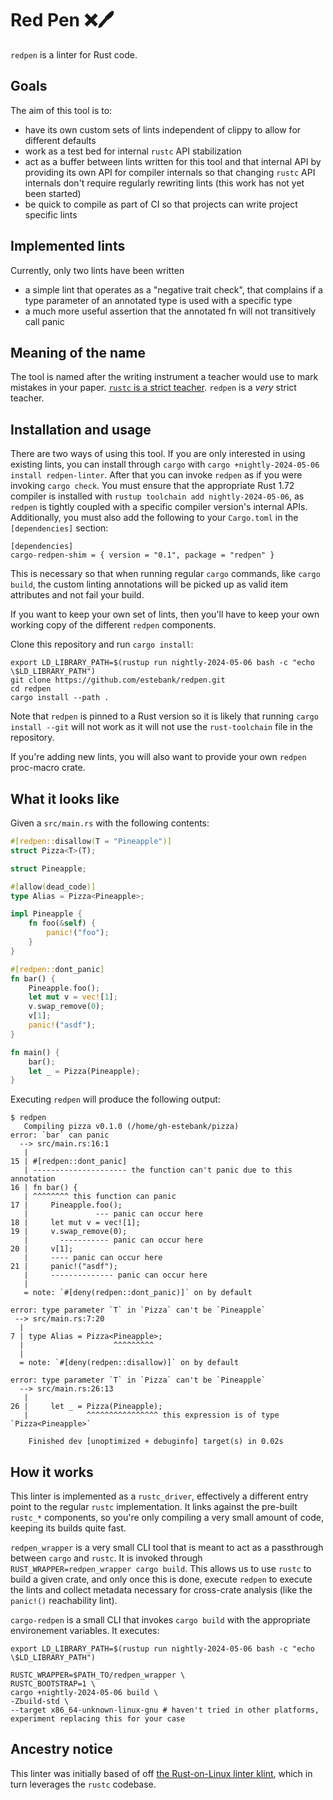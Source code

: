 # Red Pen ️❌🖊

`redpen` is a linter for Rust code.

## Goals

The aim of this tool is to:

* have its own custom sets of lints independent of clippy to allow for different defaults
* work as a test bed for internal `rustc` API stabilization
* act as a buffer between lints written for this tool and that internal API by providing its own API for compiler internals so that changing `rustc` API internals don't require regularly rewriting lints (this work has not yet been started)
* be quick to compile as part of CI so that projects can write project specific lints

## Implemented lints

Currently, only two lints have been written

 - a simple lint that operates as a "negative trait check", that complains if a type parameter of an annotated type is used with a specific type
 - a much more useful assertion that the annotated fn will not transitively call panic

## Meaning of the name

The tool is named after the writing instrument a teacher would use to mark mistakes in your paper. [`rustc` is a strict teacher][teacher]. `redpen` is a *very* strict teacher.

[teacher]: https://twitter.com/ekuber/status/1438178928984829959

## Installation and usage

There are two ways of using this tool. If you are only interested in using existing lints, you can install through `cargo` with `cargo +nightly-2024-05-06 install redpen-linter`. After that you can invoke `redpen` as if you were invoking `cargo check`. You must ensure that the appropriate Rust 1.72 compiler is installed with `rustup toolchain add nightly-2024-05-06`, as `redpen` is tightly coupled with a specific compiler version's internal APIs. Additionally, you must also add the following to your `Cargo.toml` in the `[dependencies]` section:

```
[dependencies]
cargo-redpen-shim = { version = "0.1", package = "redpen" }
```

This is necessary so that when running regular `cargo` commands, like `cargo build`, the custom linting annotations will be picked up as valid item attributes and not fail your build.

If you want to keep your own set of lints, then you'll have to keep your own working copy of the different `redpen` components.

Clone this repository and run `cargo install`:

```console
export LD_LIBRARY_PATH=$(rustup run nightly-2024-05-06 bash -c "echo \$LD_LIBRARY_PATH")
git clone https://github.com/estebank/redpen.git
cd redpen
cargo install --path .
```

Note that `redpen` is pinned to a Rust version so it is likely that running `cargo install --git` will not work as it will not use the `rust-toolchain` file in the repository.

If you're adding new lints, you will also want to provide your own `redpen` proc-macro crate.

## What it looks like

Given a `src/main.rs` with the following contents:

```rust
#[redpen::disallow(T = "Pineapple")]
struct Pizza<T>(T);

struct Pineapple;

#[allow(dead_code)]
type Alias = Pizza<Pineapple>;

impl Pineapple {
    fn foo(&self) {
        panic!("foo");
    }
}

#[redpen::dont_panic]
fn bar() {
    Pineapple.foo();
    let mut v = vec![1];
    v.swap_remove(0);
    v[1];
    panic!("asdf");
}

fn main() {
    bar();
    let _ = Pizza(Pineapple);
}
```

Executing `redpen` will produce the following output:

```
$ redpen
   Compiling pizza v0.1.0 (/home/gh-estebank/pizza)
error: `bar` can panic
  --> src/main.rs:16:1
   |
15 | #[redpen::dont_panic]
   | --------------------- the function can't panic due to this annotation
16 | fn bar() {
   | ^^^^^^^^ this function can panic
17 |     Pineapple.foo();
   |               --- panic can occur here
18 |     let mut v = vec![1];
19 |     v.swap_remove(0);
   |       ----------- panic can occur here
20 |     v[1];
   |     ---- panic can occur here
21 |     panic!("asdf");
   |     -------------- panic can occur here
   |
   = note: `#[deny(redpen::dont_panic)]` on by default

error: type parameter `T` in `Pizza` can't be `Pineapple`
 --> src/main.rs:7:20
  |
7 | type Alias = Pizza<Pineapple>;
  |                    ^^^^^^^^^
  |
  = note: `#[deny(redpen::disallow)]` on by default

error: type parameter `T` in `Pizza` can't be `Pineapple`
  --> src/main.rs:26:13
   |
26 |     let _ = Pizza(Pineapple);
   |             ^^^^^^^^^^^^^^^^ this expression is of type `Pizza<Pineapple>`

    Finished dev [unoptimized + debuginfo] target(s) in 0.02s
```

## How it works

This linter is implemented as a `rustc_driver`, effectively a different entry point to the regular `rustc` implementation. It links against the pre-built `rustc_*` components, so you're only compiling a very small amount of code, keeping its builds quite fast.

`redpen_wrapper` is a very small CLI tool that is meant to act as a passthrough between `cargo` and `rustc`. It is invoked through `RUST_WRAPPER=redpen_wrapper cargo build`. This allows us to use `rustc` to build a given crate, and only once this is done, execute `redpen` to execute the lints and collect metadata necessary for cross-crate analysis (like the `panic!()` reachability lint).

`cargo-redpen` is a small CLI that invokes `cargo build` with the appropriate environement variables. It executes:

```console
export LD_LIBRARY_PATH=$(rustup run nightly-2024-05-06 bash -c "echo \$LD_LIBRARY_PATH")

RUSTC_WRAPPER=$PATH_TO/redpen_wrapper \
RUSTC_BOOTSTRAP=1 \
cargo +nightly-2024-05-06 build \
-Zbuild-std \
--target x86_64-unknown-linux-gnu # haven't tried in other platforms, experiment replacing this for your case
```

## Ancestry notice

This linter was initially based of off [the Rust-on-Linux linter klint][klint], which in turn leverages the `rustc` codebase.

[klint]: https://github.com/Rust-for-Linux/klint
